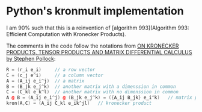 # Python's kronmult implementation

I am 90% such that this is a reinvention of [algorithm 993](Algorithm 993: Efficient Computation with Kronecker Products).

The comments in the code follow the notations from [ON KRONECKER PRODUCTS, TENSOR PRODUCTS AND MATRIX DIFFERENTIAL CALCULUS by Stephen Pollock](https://www.le.ac.uk/economics/research/RePEc/lec/leecon/dp14-02.pdf):

```cpp
R = (r_i e_i)     // a row vector
C = (c_j e^i)     // a column vector
A = (A_ij e_i^j)  // a matrix
B = (B_jk e_j^k)  // another matrix with a dimenssion in common
C = (C_kl e_k^l)  // another matrix with no dimenssion in common
A @ B = (A_ij e_i^j) @ (B_jk e_j^k) = ({A_ij B_jk} e_i^k)   // matrix product
kron(A,C) = (A_ij C_kl e_ik^jl)   // kronecker product
```